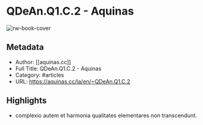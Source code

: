 # QDeAn.Q1.C.2 - Aquinas

![rw-book-cover](https://readwise-assets.s3.amazonaws.com/static/images/article4.6bc1851654a0.png)

## Metadata
- Author: [[aquinas.cc]]
- Full Title: QDeAn.Q1.C.2 - Aquinas
- Category: #articles
- URL: https://aquinas.cc/la/en/~QDeAn.Q1.C.2

## Highlights
- complexio autem et harmonia qualitates elementares non transcendunt.
